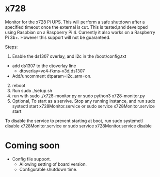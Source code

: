 # x728
Monitor for the x728 Pi UPS.
This will perform a safe shutdown after a specified timeout once the external is cut.
This is tested,and developed using Raspbian on a Raspberry Pi 4.
Currently it also works on a Raspberry Pi 3b+.  However this support will not be guaranteed.

Steps:
1.  Enable the ds1307 overlay, and i2c in the /boot/config.txt
  * add ds1307 to the dtoverlay line
    * dtoverlay=vc4-fkms-v3d,ds1307
  * Add/uncomment dtparam=i2c_arm=on.
2. reboot
3. Run sudo ./setup.sh
4. run with sudo ./x728-monitor.py or sudo python3 x728-monitor.py
5. Optional,  To start as a servive.  Stop any running instance, and run
  sudo systectl start x728Monitor.service
  or
  sudo service x728Monitor.service start

To disable the service to prevent starting at boot, run
  sudo systemctl disable x728Monitor.service
  or
  sudo service x728Monitor.service disable


# Coming soon
* Config file support.
  * Allowing setting of board version.
  * Configurable shutdown time.
